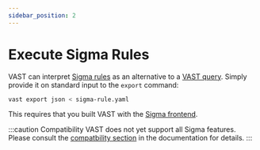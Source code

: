 ```yaml
---
sidebar_position: 2
---
```


# Execute Sigma Rules

VAST can interpret [Sigma rules](https://github.com/SigmaHQ/sigma) as an
alternative to a [VAST query](/docs/understand/query-language). Simply
provide it on standard input to the `export` command:

```bash
vast export json < sigma-rule.yaml
```

This requires that you built VAST with the [Sigma
frontend](/docs/understand/query-language/frontends/sigma).

:::caution Compatibility
VAST does not yet support all Sigma features. Please consult the [compatbility
section](/docs/understand/query-language/frontends/sigma#compatibility) in
the documentation for details.
:::
